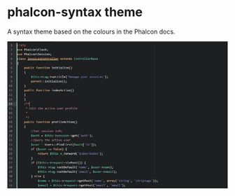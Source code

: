 # phalcon-syntax theme

A syntax theme based on the colours in the Phalcon docs.

![A screenshot of phalcon-syntax](Screenshot.png)
